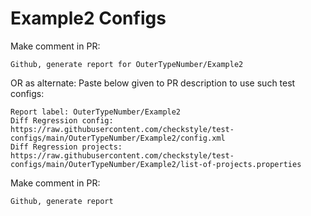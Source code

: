 # Example2 Configs
Make comment in PR:
```
Github, generate report for OuterTypeNumber/Example2
```
OR as alternate:
Paste below given to PR description to use such test configs:
```
Report label: OuterTypeNumber/Example2
Diff Regression config: https://raw.githubusercontent.com/checkstyle/test-configs/main/OuterTypeNumber/Example2/config.xml
Diff Regression projects: https://raw.githubusercontent.com/checkstyle/test-configs/main/OuterTypeNumber/Example2/list-of-projects.properties
```
Make comment in PR:
```
Github, generate report
```
